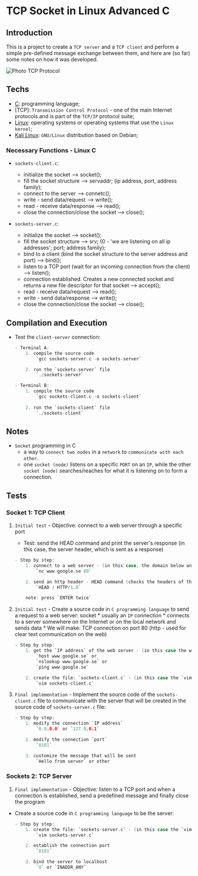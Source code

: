 # TCP Socket in Linux Advanced C

## Introduction

This is a project to create a `TCP server` and a `TCP client` and perform a simple pre-defined message exchange between them, and here are (so far) some notes on how it was developed.

<img alt="Photo TCP Protocol" src="https://media.geeksforgeeks.org/wp-content/uploads/20220330131350/StatediagramforserverandclientmodelofSocketdrawio2-448x660.png">

## Techs

* [C](https://www.iso.org/standard/74528.html): programming language;
* [TCP]: `Transmission Control Protocol` - one of the main Internet protocols and is part of the `TCP/IP` protocol suite;
* [Linux](https://www.linux.org/): operating systems or operating systems that use the `Linux kernel`;
* [Kali Linux](https://www.kali.org/): `GNU/Linux` distribution based on Debian;

### Necessary Functions - Linux C
- `sockets-client.c`:   
    * initialize the socket --> socket();
    * fill the socket structure --> servaddr; (ip address, port, address family);
    * connect to the server --> connetc();
    * write - send data/request --> write();
    * read - receive data/response --> read();
    * close the connection/close the socket --> close();

- `sockets-server.c`:
    * initialize the socket --> socket();
    * fill the socket structure --> srv; (0 - 'we are listening on all ip addresses'; port; address family);
    * bind to a client (bind the socket structure to the server address and port) --> bind();
    * listen to a TCP port (wait for an incoming connection from the client) --> listen();
    * connection established. Creates a new connected socket and returns a new file descriptor for that socket --> accept();
    * read - receive data/request --> read();
    * write - send data/response --> write();
    * close the connection/close the socket --> close();

## Compilation and Execution

- Test the `client-server` connection:

    ```c
    - Terminal A:
        1. compile the source code
            `gcc sockets-server.c -o sockets-server`

        2. run the `sockets-server` file
            `./sockets-server`

    - Terminal B:
        1. compile the source code
            `gcc sockets-client.c -o sockets-client`
        
        2. run the `sockets-client` file
            `./sockets-client`
    ```

## Notes

- `Socket` programming in C
    * a way to `connect two nodes` in a `network` to `communicate with each other`.
    * one `socket (node)` listens on a specific `PORT` on an `IP`, while the other `socket (node)` searches/reaches for what it is listening on to form a connection.

## Tests

### Socket 1: TCP Client
1. `Initial test` - Objective: connect to a web server through a specific port
    - Test: send the HEAD command and print the server's response (in this case, the server header, which is sent as a response)

    ```c
    - Step by step:
        1. connect to a web server - (in this case, the domain below and port 80 were used):
            `nc www.google.se 80`

        2. send an http header - HEAD command (checks the headers of the referenced web server - the response will only be the header)
            `HEAD / HTTP/1.0`

        note: press `ENTER twice`
    ```

2. `Initial test` - Create a source code in `C programming language` to send a request to a web server:
    socket
        * ​​usually an `IP` connection
        * connects to a server somewhere on the Internet or on the local network and sends data
        * We will make: TCP connection on port 80 (http - used for clear text communication on the web)

    ```c
    - Step by step:
        1. get the `IP address` of the web server - (in this case the web server will be: www.google.se 'or any other')
            `host www.google.se` or
            `nslookup www.google.se` or
            `ping www.google.se`

        2. create the file: `sockets-client.c` - (in this case the `vim` editor was used)
            `vim sockets-client.c`
    ```

3. `Final implementation` - Implement the source code of the `sockets-client.c` file to communicate with the server that will be created in the source code of `sockets-server.c` file:

    ```c
    - Step by step:
        1. modify the connection `IP address`
            `0.0.0.0` or `127.0.0.1`

        2. modify the connection `port`
            `8181`

        3. customize the message that will be sent
            `Hello from server` or other
    ```

### Sockets 2: TCP Server
1. `Final implementation` - Objective: listen to a TCP port and when a connection is established, send a predefined message and finally close the program

- Create a source code in `C programming language` to be the server:

    ```c
    - Step by step:
        1. create the file: `sockets-server.c` - (in this case the `vim` editor was used)
            `vim sockets-server.c`

        2. establish the connection port
            `8181`

        3. bind the server to localhost
            `0` or `INADDR_ANY`
    ```